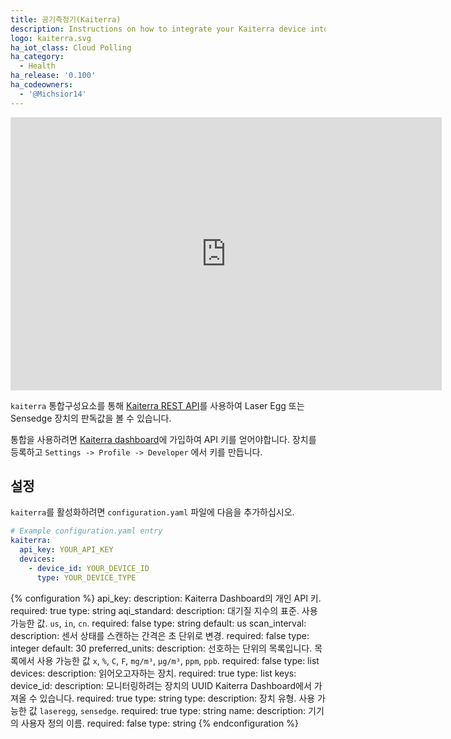 ```yaml
---
title: 공기측정기(Kaiterra)
description: Instructions on how to integrate your Kaiterra device into Home Assistant.
logo: kaiterra.svg
ha_iot_class: Cloud Polling
ha_category:
  - Health
ha_release: '0.100'
ha_codeowners:
  - '@Michsior14'
---
```


<iframe width="690" height="437" src="https://www.youtube.com/embed/ppZ-72iJ2Lc" frameborder="0" allow="accelerometer; autoplay; encrypted-media; gyroscope; picture-in-picture" allowfullscreen></iframe>

`kaiterra` 통합구성요소를 통해 [Kaiterra REST API](https://www.kaiterra.com/dev/)를 사용하여 Laser Egg 또는 Sensedge 장치의 판독값을 볼 수 있습니다.

통합을 사용하려면 [Kaiterra dashboard](https://dashboard.kaiterra.cn/)에 가입하여 API 키를 얻어야합니다. 장치를 등록하고 `Settings -> Profile -> Developer` 에서 키를 만듭니다.

## 설정

`kaiterra`를 활성화하려면 `configuration.yaml` 파일에 다음을 추가하십시오.

```yaml
# Example configuration.yaml entry
kaiterra:
  api_key: YOUR_API_KEY
  devices:
    - device_id: YOUR_DEVICE_ID
      type: YOUR_DEVICE_TYPE
```

{% configuration %}
api_key:
  description: Kaiterra Dashboard의 개인 API 키.
  required: true
  type: string
aqi_standard:
  description: 대기질 지수의 표준. 사용 가능한 값. `us`, `in`, `cn`.
  required: false
  type: string
  default: us
scan_interval:
  description: 센서 상태를 스캔하는 간격은 초 단위로 변경.
  required: false
  type: integer
  default: 30
preferred_units:
  description: 선호하는 단위의 목록입니다. 목록에서 사용 가능한 값 `x`, `%`, `C`, `F`, `mg/m³`, `µg/m³`, `ppm`, `ppb`.
  required: false
  type: list
devices:
  description: 읽어오고자하는 장치.
  required: true
  type: list
  keys:
    device_id:
      description: 모니터링하려는 장치의 UUID Kaiterra Dashboard에서 가져올 수 있습니다.
      required: true
      type: string
    type:
      description: 장치 유형. 사용 가능한 값 `laseregg`, `sensedge`.
      required: true
      type: string
    name:
      description: 기기의 사용자 정의 이름.
      required: false
      type: string
{% endconfiguration %}
